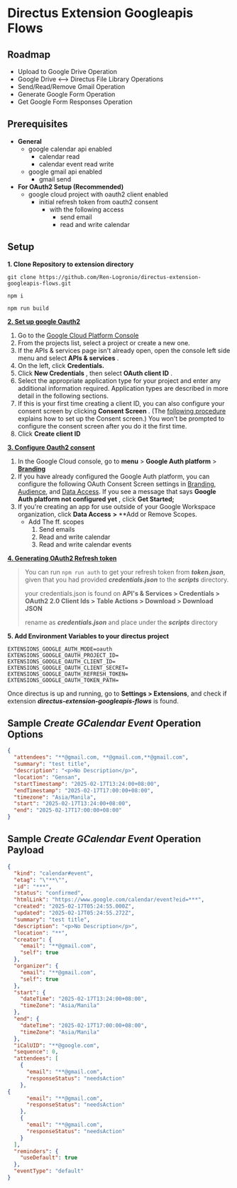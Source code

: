 # Directus Extension Googleapis Flows

## Roadmap
- Upload to Google Drive Operation
- Google Drive <--> Directus File Library Operations
- Send/Read/Remove Gmail Operation
- Generate Google Form Operation
- Get Google Form Responses Operation

## Prerequisites

- **General**
  - google calendar api enabled
    - calendar read
    - calendar event read write
  - google gmail api enabled
    - gmail send
- **For OAuth2 Setup (Recommended)**
  - google cloud project with oauth2 client enabled
    - initial refresh token from oauth2 consent
      - with the following access
        - send email
        - read and write calendar

## Setup

**1. Clone Repository to extension directory**

 `git clone https://github.com/Ren-Logronio/directus-extension-googleapis-flows.git `

`npm i`

`npm run build`

**[2. Set up google Oauth2](https://support.google.com/cloud/answer/6158849?hl=en)**

1. Go to the [Google Cloud Platform Console](https://console.cloud.google.com/)
2. From the projects list, select a project or create a new one.
3. If the APIs & services page isn't already open, open the console left side menu and select  **APIs & services** .
4. On the left, click  **Credentials.**
5. Click  **New Credentials** , then select  **OAuth client ID** .
6. Select the appropriate application type for your project and enter any additional information required. Application types are described in more detail in the following sections.
7. If this is your first time creating a client ID, you can also configure your consent screen by clicking  **Consent Screen** . (The [following procedure](https://support.google.com/cloud/answer/6158849?hl=en#userconsent) explains how to set up the Consent screen.) You won't be prompted to configure the consent screen after you do it the first time.
8. Click **Create client ID**

**[3. Configure Oauth2 consent](https://developers.google.com/workspace/guides/configure-oauth-consent)**

1. In the Google Cloud console, go to **menu** > **Google Auth platform** >  **[Branding](https://console.cloud.google.com/auth/branding)**
2. If you have already configured the Google Auth platform, you can configure the following OAuth Consent Screen settings in [Branding](https://console.cloud.google.com/auth/branding), [Audience](https://console.cloud.google.com/auth/audience), and [Data Access](https://console.cloud.google.com/auth/scopes). If you see a message that says  **Google Auth platform not configured yet** , click  **Get Started;**
3. If you're creating an app for use outside of your Google Workspace organization, click **Data Access** **>**  **Add or Remove Scopes.
   * Add The ff. scopes
     1. Send emails
     2. Read and write calendar
     3. Read and write calendar events

**[4. Generating OAuth2 Refresh token](https://developers.google.com/identity/protocols/oauth2#1.-obtain-oauth-2.0-credentials-from-the-dynamic_data.setvar.console_name.)**

> You can run `npm run auth` to get your refresh token from ***token.json***, given that you had provided ***credentials.json*** to the ***scripts*** directory.
>
> your credentials.json is found on **API's & Services > Credentials > OAuth2 2.0 Client Ids > Table Actions > Download > Download JSON**
>
> rename as ***credentials.json*** and place under the ***scripts*** directory

**5. Add Environment Variables to your directus project**

```
EXTENSIONS_GOOGLE_AUTH_MODE=oauth
EXTENSIONS_GOOGLE_OAUTH_PROJECT_ID=
EXTENSIONS_GOOGLE_OAUTH_CLIENT_ID=
EXTENSIONS_GOOGLE_OAUTH_CLIENT_SECRET=
EXTENSIONS_GOOGLE_OAUTH_REFRESH_TOKEN=
EXTENSIONS_GOOGLE_OAUTH_TOKEN_PATH=
```

Once directus is up and running, go to **Settings > Extensions**, and check if extension ***directus-extension-googleapis-flows*** is found.

## Sample *Create GCalendar Event* Operation Options

```json
{
  "attendees": "**@gmail.com, **@gmail.com,**@gmail.com",
  "summary": "test title",
  "description": "<p>No Description</p>",
  "location": "Gensan",
  "startTimestamp": "2025-02-17T13:24:00+08:00",
  "endTimestamp": "2025-02-17T17:00:00+08:00",
  "timezone": "Asia/Manila",
  "start": "2025-02-17T13:24:00+08:00",
  "end": "2025-02-17T17:00:00+08:00"
}
```

## Sample *Create GCalendar Event* Operation Payload

```json
{
  "kind": "calendar#event",
  "etag": "\"**\"",
  "id": "***",
  "status": "confirmed",
  "htmlLink": "https://www.google.com/calendar/event?eid=***",
  "created": "2025-02-17T05:24:55.000Z",
  "updated": "2025-02-17T05:24:55.272Z",
  "summary": "test title",
  "description": "<p>No Description</p>",
  "location": "**",
  "creator": {
    "email": "**@gmail.com",
    "self": true
  },
  "organizer": {
    "email": "**@gmail.com",
    "self": true
  },
  "start": {
    "dateTime": "2025-02-17T13:24:00+08:00",
    "timeZone": "Asia/Manila"
  },
  "end": {
    "dateTime": "2025-02-17T17:00:00+08:00",
    "timeZone": "Asia/Manila"
  },
  "iCalUID": "**@google.com",
  "sequence": 0,
  "attendees": [
    {
      "email": "**@gmail.com",
      "responseStatus": "needsAction"
    },
{
      "email": "**@gmail.com",
      "responseStatus": "needsAction"
    },
    {
      "email": "**@gmail.com",
      "responseStatus": "needsAction"
    }
  ],
  "reminders": {
    "useDefault": true
  },
  "eventType": "default"
}
```
